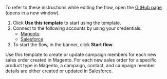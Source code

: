 To refer to these instructions while editing the flow, open the [GitHub page](https://github.com/ot4i/app-connect-templates/tree/main/resources/markdown/Create%20or%20update%20a%20campaign%20member%20in%20Salesforce%20when%20a%20new%20sales%20order%20is%20created%20in%20Magento_instructions.md) (opens in a new window).

1. Click **Use this template** to start using the template.
2. Connect to the following accounts by using your credentials:
   - [Magento](https://ibm.biz/acmagento) 
   - [Salesforce](https://ibm.biz/ach2salesforce)
3. To start the flow, in the banner, click **Start flow**.

Use this template to create or update campaign members for each new sales order created in Magento. For each new sales order for a specific product type in Magento, a campaign, contact, and campaign member details are either created or updated in Salesforce.





